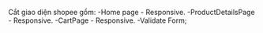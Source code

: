 Cắt giao diện shopee gồm:
-Home page - Responsive.
-ProductDetailsPage - Responsive.
-CartPage - Responsive.
-Validate Form;
